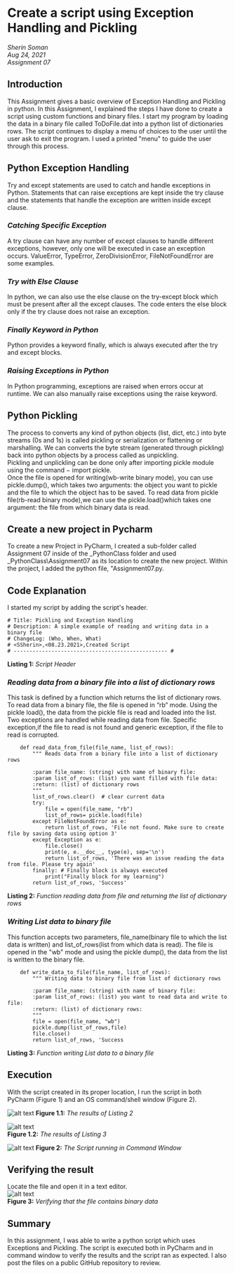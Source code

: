# Create a script using Exception Handling and Pickling
*Sherin Soman*  
*Aug 24, 2021*  
*Assignment 07*  
## Introduction
This Assignment gives a basic overview of Exception Handling and Pickling in python. In this Assignment, I explained the steps I have done to create a script using custom functions and binary files. I start my program by loading the data in a binary file called ToDoFile.dat into a python list of dictionaries rows. The script continues to display a menu of choices to the user until the user ask to exit the program. I used a printed "menu" to guide the user through this process.

## Python Exception Handling
Try and except statements are used to catch and handle exceptions in Python. Statements that can raise exceptions are kept inside the try clause and the
statements that handle the exception are written inside except clause.  

### *Catching Specific Exception*
A try clause can have any number of except clauses to handle different exceptions, however, only one will be executed in case an exception occurs. ValueError, TypeError, ZeroDivisionError, FileNotFoundError are some examples.
### *Try with Else Clause*
In python, we can also use the else clause on the try-except block which must be present after all the except clauses. The code enters the else block only if the try clause does not raise an exception.
### *Finally Keyword in Python*
Python provides a keyword finally, which is always executed after the try and except blocks. 
### *Raising Exceptions in Python*
In Python programming, exceptions are raised when errors occur at runtime. We can also manually raise exceptions using the raise keyword.

## Python Pickling
The process to converts any kind of python objects (list, dict, etc.) into byte streams (0s and 1s) is called pickling or serialization or flattening or marshalling. We can converts the byte stream (generated through pickling) back into python objects by a process called as unpickling.  
Pickling and unplickling can be done only after importing pickle module using the command − import pickle.  
Once the file is opened for writing(wb-write binary mode), you can use pickle.dump(), which takes two arguments: the object you want to pickle and the file to which the object has to be saved. To read data from pickle file(rb-read binary mode),we can use the pickle.load()which takes one argument: the file from which binary data is read.
## Create a new project in Pycharm
To create a new Project in PyCharm, I created a sub-folder called Assignment 07 inside of the _PythonClass folder and used _PythonClass\Assignment07 as its location to create the new project. Within the project, I added the python file, "Assignment07.py.
## Code Explanation
I started my script by adding the script's header.
```# ------------------------------------------------- #
# Title: Pickling and Exception Handling
# Description: A simple example of reading and writing data in a binary file
# ChangeLog: (Who, When, What)
# <SSherin>,<08.23.2021>,Created Script
# ------------------------------------------------- #
```
**Listing 1:** *Script Header*
### *Reading data from a binary file into a list of dictionary rows*
This task is defined by a function which returns the list of dictionary rows. To read data from a binary file, the file is opened in “rb” mode. Using the pickle load(), the data from the pickle file is read and loaded into the list. Two exceptions are handled while reading data from file. Specific exception,if the file to read is not found and generic exception, if the file to read is corrupted.
```     
    def read_data_from_file(file_name, list_of_rows):
        """ Reads data from a binary file into a list of dictionary rows

        :param file_name: (string) with name of binary file:
        :param list_of_rows: (list) you want filled with file data:
        :return: (list) of dictionary rows
        """
        list_of_rows.clear()  # clear current data
        try:
            file = open(file_name, "rb")
            list_of_rows= pickle.load(file)
        except FileNotFoundError as e:
            return list_of_rows, 'File not found. Make sure to create file by saving data using option 3'
        except Exception as e:
            file.close()
            print(e, e.__doc__, type(e), sep='\n')
            return list_of_rows, 'There was an issue reading the data from file. Please try again'
        finally: # Finally block is always executed
            print("Finally block for my learning")
        return list_of_rows, 'Success'
 ```
**Listing 2:** *Function reading data from file and returning the list of dictionary rows*
### *Writing List data to binary file*  
This function accepts two parameters, file_name(binary file to which the list data is written) and list_of_rows(list from which data is read). The file is opened in the "wb" mode and using the pickle dump(), the data from the list is written to the binary file.

```    
    def write_data_to_file(file_name, list_of_rows):
        """ Writing data to binary file from list of dictionary rows

        :param file_name: (string) with name of binary file:
        :param list_of_rows: (list) you want to read data and write to file:
        :return: (list) of dictionary rows:
        """
        file = open(file_name, "wb")
        pickle.dump(list_of_rows,file)
        file.close()
        return list_of_rows, 'Success
 ```
**Listing 3:** *Function writing List data to a binary file*

## Execution
With the script created in its proper location, I run the script in both PyCharm (Figure 1) and an OS command/shell window (Figure 2).

![alt text](https://github.com/SherinJoel/IntroToProg-Python-Mod07/blob/main/docs/Output1.png "tooltip text")
**Figure 1.1:** *The results of Listing 2*  

![alt text](https://github.com/SherinJoel/IntroToProg-Python-Mod07/blob/main/docs/Output2.png "tooltip text")  
**Figure 1.2:** *The results of Listing 3*

![alt text](https://github.com/SherinJoel/IntroToProg-Python-Mod07/blob/main/docs/Output3.png "tooltip text")
**Figure 2:** *The Script running in Command Window*

## Verifying the result
Locate the file and open it in a text editor.  
![alt text](https://github.com/SherinJoel/IntroToProg-Python-Mod07/blob/main/docs/Output4.png "tooltip text")  
**Figure 3:** *Verifying that the file contains binary data*

## Summary
In this assignment, I was able to write a python script which uses Exceptions and Pickling. The script is executed both in PyCharm and in command window to verify the results and the script ran as expected.  I also post the files on a public GitHub repository to review.

